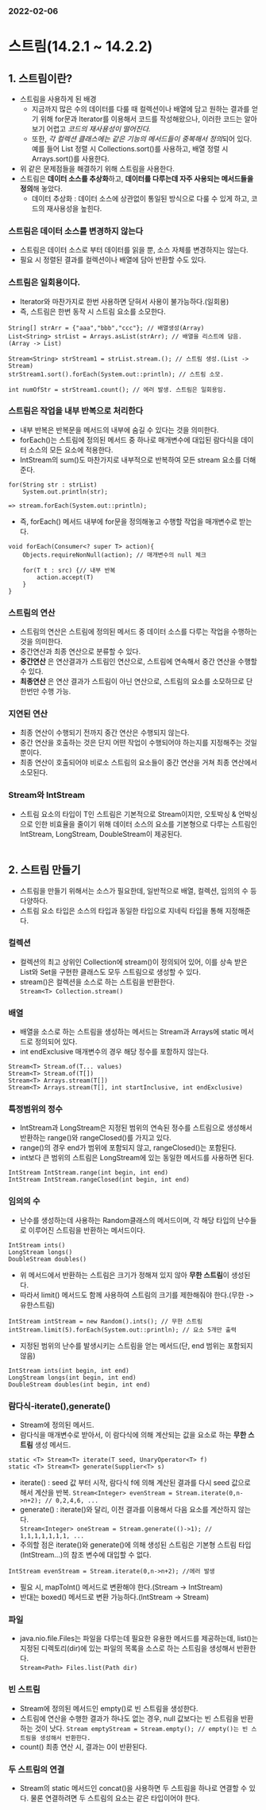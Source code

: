 ### 2022-02-06
# 스트림(14.2.1 ~ 14.2.2)
## 1. 스트림이란?
- 스트림을 사용하게 된 배경
    - 지금까지 많은 수의 데이터를 다룰 때 컬렉션이나 배열에 담고 원하는 결과를 얻기 위해 for문과 Iterator를 이용해서 코드를 작성해왔으나, 이러한 코드는 알아보기 어렵고 *코드의 재사용성이 떨어진다.*
    - 또한, *각 컬렉션 클래스에는 같은 기능의 메서드들이 중복해서 정의*되어 있다. 예를 들어 List 정렬 시 Collections.sort()를 사용하고, 배열 정렬 시 Arrays.sort()를 사용한다.
- 위 같은 문제점들을 해결하기 위해 스트림을 사용한다.
- 스트림은 **데이터 소스를 추상화**하고, **데이터를 다루는데 자주 사용되는 메서드들을 정의**해 놓았다.
    - 데이터 추상화 : 데이터 소스에 상관없이 통일된 방식으로 다룰 수 있게 하고, 코드의 재사용성을 높힌다.<br>
### 스트림은 데이터 소스를 변경하지 않는다
- 스트림은 데이터 소스로 부터 데이터를 읽을 뿐, 소스 자체를 변경하지는 않는다.
- 필요 시 정렬된 결과를 컬렉션이나 배열에 담아 반환할 수도 있다.<br>
### 스트림은 일회용이다.
- Iterator와 마찬가지로 한번 사용하면 닫혀서 사용이 불가능하다.(일회용)
- 즉, 스트림은 한번 동작 시 스트림 요소를 소모한다.
```
String[] strArr = {"aaa","bbb","ccc"}; // 배열생성(Array)
List<String> strList = Arrays.asList(strArr); // 배열을 리스트에 담음.(Array -> List)

Stream<String> strStream1 = strList.stream.(); // 스트림 생성.(List -> Stream)
strStream1.sort().forEach(System.out::println); // 스트림 소모.

int numOfStr = strStream1.count(); // 에러 발생. 스트림은 일회용임.

```
### 스트림은 작업을 내부 반복으로 처리한다
- 내부 반복은 반복문을 메서드의 내부에 숨길 수 있다는 것을 의미한다.
- forEach()는 스트림에 정의된 메서드 중 하나로 매개변수에 대입된 람다식을 데이터 소스의 모든 요소에 적용한다.
- IntStream의 sum()도 마찬가지로 내부적으로 반복하여 모든 stream 요소를 더해준다.
```
for(String str : strList)
    System.out.println(str);

=> stream.forEach(System.out::println);
```
- 즉, forEach() 메서드 내부에 for문을 정의해놓고 수행할 작업을 매개변수로 받는다.
```
void forEach(Consumer<? super T> action){
    Objects.requireNonNull(action); // 매개변수의 null 체크

    for(T t : src) {// 내부 반복
        action.accept(T)
    }
}
```
### 스트림의 연산
- 스트림의 연산은 스트림에 정의된 메서드 중 데이터 소스를 다루는 작업을 수행하는 것을 의미한다.
- 중간연산과 최종 연산으로 분류할 수 있다.
- **중간연산** 은 연산결과가 스트림인 연산으로, 스트림에 연속해서 중간 연산을 수행할 수 있다.
- **최종연산** 은 연산 결과가 스트림이 아닌 연산으로, 스트림의 요소를 소모하므로 단 한번만 수행 가능.<br>
### 지연된 연산
- 최종 연산이 수행되기 전까지 중간 연산은 수행되지 않는다.
- 중간 연산을 호출하는 것은 단지 어떤 작업이 수행되어야 하는지를 지정해주는 것일 뿐이다.
- 최종 연산이 호출되어야 비로소 스트림의 요소들이 중간 연산을 거쳐 최종 연산에서 소모된다.<br>
### Stream<Integer>와 IntStream
- 스트림 요소의 타입이 T인 스트림은 기본적으로 Stream<T>이지만, 오토박싱 & 언박싱으로 인한 비효율을 줄이기 위해 데이터 소스의 요소를 기본형으로 다루는 스트림인 IntStream, LongStream, DoubleStream이 제공된다.<br><br>


## 2. 스트림 만들기
- 스트림을 만들기 위해서는 소스가 필요한데, 일반적으로 배열, 컬렉션, 임의의 수 등 다양하다.
- 스트림 요소 타입은 소스의 타입과 동일한 타입으로 지네릭 타입을 통해 지정해준다.
### 컬렉션
- 컬렉션의 최고 상위인 Collection에 stream()이 정의되어 있어, 이를 상속 받은 List와 Set을 구현한 클래스도 모두 스트림으로 생성할 수 있다.
- stream()은 컬렉션을 소스로 하는 스트림을 반환한다.  
`Stream<T> Collection.stream()`<br>
### 배열
- 배열을 소스로 하는 스트림을 생성하는 메서드는 Stream과 Arrays에 static 메서드로 정의되어 있다.
- int endExclusive 매개변수의 경우 해당 정수를 포함하지 않는다.
```
Stream<T> Stream.of(T... values)
Stream<T> Stream.of(T[])
Stream<T> Arrays.stream(T[])
Stream<T> Arrays.stream(T[], int startInclusive, int endExclusive)
```
### 특정범위의 정수
- IntStream과 LongStream은 지정된 범위의 연속된 정수를 스트림으로 생성해서 반환하는 range()와 rangeClosed()를 가지고 있다.
- range()의 경우 end가 범위에 포함되지 않고, rangeClosed()는 포함된다.
- int보다 큰 범위의 스트림은 LongStream에 있는 동일한 메서드를 사용하면 된다.
```
IntStream IntStream.range(int begin, int end)
IntStream IntStream.rangeClosed(int begin, int end)
```
### 임의의 수
- 난수를 생성하는데 사용하는 Random클래스의 메서드이며, 각 해당 타입의 난수들로 이루어진 스트림을 반환하는 메서드이다.
```
IntStream ints()
LongStream longs()
DoubleStream doubles()
```
- 위 메서드에서 반환하는 스트림은 크기가 정해져 있지 않아 **무한 스트림**이 생성된다.
- 따라서 limit() 메서드도 함께 사용하여 스트림의 크기를 제한해줘야 한다.(무한 -> 유한스트림)
```
IntStream intStream = new Random().ints(); // 무한 스트림
intStream.limit(5).forEach(System.out::println); // 요소 5개만 출력
```
- 지정된 범위의 난수를 발생시키는 스트림을 얻는 메서드(단, end 범위는 포함되지 않음)
```
IntStream ints(int begin, int end)
LongStream longs(int begin, int end)
DoubleStream doubles(int begin, int end)
```
### 람다식-iterate(),generate()
- Stream에 정의된 메서드.
- 람다식을 매개변수로 받아서, 이 람다식에 의해 계산되는 값을 요소로 하는 **무한 스트림** 생성 메서드.
```
static <T> Stream<T> iterate(T seed, UnaryOperator<T> f)
static <T> Stream<T> generate(Supplier<T> s)
```
- iterate() : seed 값 부터 시작, 람다식 f에 의해 계산된 결과를 다시 seed 값으로 해서 계산을 반복.  `Stream<Integer> evenStream = Stream.iterate(0,n->n+2); // 0,2,4,6, ...`  
- generate() : iterate()와 달리, 이전 결과를 이용해서 다음 요소를 계산하지 않는다.  
`Stream<Integer> oneStream = Stream.generate(()->1); // 1,1,1,1,1,1,1, ...`
- 주의할 점은 iterate()와 generate()에 의해 생성된 스트림은 기본형 스트림 타입(IntStream...)의 참조 변수에 대입할 수 없다.
```
IntStream evenStream = Stream.iterate(0,n->n+2); //에러 발생
```
- 필요 시, mapToInt() 메서드로 변환해야 한다.(Stream<Integer> -> IntStream)
- 반대는 boxed() 메서드로 변환 가능하다.(IntStream -> Stream<Integer>)<br>
### 파일
- java.nio.file.Files는 파일을 다루는데 필요한 유용한 메서드를 제공하는데, list()는 지정된 디렉토리(dir)에 있는 파일의 목록을 소스로 하는 스트림을 생성해서 반환한다.  
`Stream<Path> Files.list(Path dir)`<br>
### 빈 스트림
- Stream에 정의된 메서드인 empty()로 빈 스트림을 생성한다.
- 스트림에 연산을 수행한 결과가 하나도 없는 경우, null 값보다는 빈 스트림을 반환하는 것이 낫다.
`Stream emptyStream = Stream.empty(); // empty()는 빈 스트림을 생성해서 반환한다.`
- count() 최종 연산 시, 결과는 0이 반환된다.
### 두 스트림의 연결
- Stream의 static 메서드인 concat()을 사용하면 두 스트림을 하나로 연결할 수 있다. 물론 연결하려면 두 스트림의 요소는 같은 타입이어야 한다.